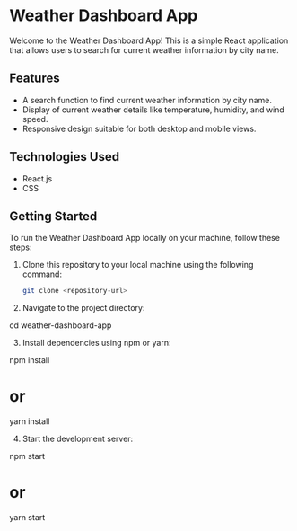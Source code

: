# Weather Dashboard App

Welcome to the Weather Dashboard App! This is a simple React application that allows users to search for current weather information by city name.

## Features

- A search function to find current weather information by city name.
- Display of current weather details like temperature, humidity, and wind speed.
- Responsive design suitable for both desktop and mobile views.

## Technologies Used

- React.js
- CSS

## Getting Started

To run the Weather Dashboard App locally on your machine, follow these steps:

1. Clone this repository to your local machine using the following command:

   ```bash
   git clone <repository-url>
   ```

2. Navigate to the project directory:

cd weather-dashboard-app

3. Install dependencies using npm or yarn:

npm install

# or

yarn install

4. Start the development server:

npm start

# or

yarn start
